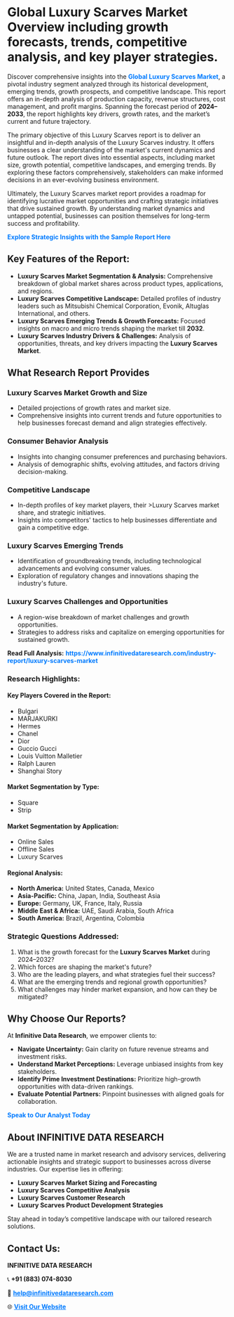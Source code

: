 <h1>Global Luxury Scarves Market Overview including growth forecasts, trends, competitive analysis, and key player strategies.</h1>
<p>
Discover comprehensive insights into the 
<a href="https://www.infinitivedataresearch.com/industry-report/luxury-scarves-market" rel="dofollow" style="color: #007BFF; text-decoration: none;"><strong>Global Luxury Scarves Market</strong></a>, a pivotal industry segment analyzed through its historical development, emerging trends, growth prospects, and competitive landscape. This report offers an in-depth analysis of production capacity, revenue structures, cost management, and profit margins. Spanning the forecast period of <strong>2024–2033</strong>, the report highlights key drivers, growth rates, and the market’s current and future trajectory.
</p>
<p>
The primary objective of this Luxury Scarves report is to deliver an insightful and in-depth analysis of the Luxury Scarves industry. It offers businesses a clear understanding of the market's current dynamics and future outlook. The report dives into essential aspects, including market size, growth potential, competitive landscapes, and emerging trends. By exploring these factors comprehensively, stakeholders can make informed decisions in an ever-evolving business environment.
</p>
<p>
Ultimately, the Luxury Scarves market report provides a roadmap for identifying lucrative market opportunities and crafting strategic initiatives that drive sustained growth. By understanding market dynamics and untapped potential, businesses can position themselves for long-term success and profitability.
</p>
<p>
<a href="https://www.infinitivedataresearch.com/request-sample/reportId=112506" style="color: #007BFF; text-decoration: none;"><strong>Explore Strategic Insights with the Sample Report Here</strong></a>
</p>

<h2>Key Features of the Report:</h2>
<ul>
<li><strong>Luxury Scarves Market Segmentation & Analysis:</strong> Comprehensive breakdown of global market shares across product types, applications, and regions.</li>
<li><strong>Luxury Scarves Competitive Landscape:</strong> Detailed profiles of industry leaders such as Mitsubishi Chemical Corporation, Evonik, Altuglas International, and others.</li>
<li><strong>Luxury Scarves Emerging Trends & Growth Forecasts:</strong> Focused insights on macro and micro trends shaping the market till <strong>2032</strong>.</li>
<li><strong>Luxury Scarves Industry Drivers & Challenges:</strong> Analysis of opportunities, threats, and key drivers impacting the <strong>Luxury Scarves Market</strong>.</li>
</ul>

<h2>What Research Report Provides</h2>
<h3>Luxury Scarves Market Growth and Size</h3>
<ul>
<li>Detailed projections of growth rates and market size.</li>
<li>Comprehensive insights into current trends and future opportunities to help businesses forecast demand and align strategies effectively.</li>
</ul>

<h3>Consumer Behavior Analysis</h3>
<ul>
<li>Insights into changing consumer preferences and purchasing behaviors.</li>
<li>Analysis of demographic shifts, evolving attitudes, and factors driving decision-making.</li>
</ul>

<h3>Competitive Landscape</h3>
<ul>
<li>In-depth profiles of key market players, their >Luxury Scarves market share, and strategic initiatives.</li>
<li>Insights into competitors' tactics to help businesses differentiate and gain a competitive edge.</li>
</ul>

<h3>Luxury Scarves Emerging Trends</h3>
<ul>
<li>Identification of groundbreaking trends, including technological advancements and evolving consumer values.</li>
<li>Exploration of regulatory changes and innovations shaping the industry's future.</li>
</ul>

<h3>Luxury Scarves Challenges and Opportunities</h3>
<ul>
<li>A region-wise breakdown of market challenges and growth opportunities.</li>
<li>Strategies to address risks and capitalize on emerging opportunities for sustained growth.</li>
</ul>
<p><strong>Read Full Analysis:</strong> <a href="https://www.infinitivedataresearch.com/industry-report/luxury-scarves-market" rel="dofollow" style="color: #007BFF; text-decoration: none;"><strong>https://www.infinitivedataresearch.com/industry-report/luxury-scarves-market</strong></a></p>
<h3>Research Highlights:</h3>
<h4>Key Players Covered in the Report:</h4>
<ul><li>Bulgari</li><li>MARJAKURKI</li><li>Hermes</li><li>Chanel</li><li>Dior</li><li>Guccio Gucci</li><li>Louis Vuitton Malletier</li><li>Ralph Lauren</li><li>Shanghai Story</li></ul>
<h4>Market Segmentation by Type:</h4>
<ul><li>Square</li><li>Strip</li></ul>
<h4>Market Segmentation by Application:</h4>
<ul><li>Online Sales</li><li>Offline Sales</li><li>Luxury Scarves</li></ul>

<h4>Regional Analysis:</h4>
<ul>
<li><strong>North America:</strong> United States, Canada, Mexico</li>
<li><strong>Asia-Pacific:</strong> China, Japan, India, Southeast Asia</li>
<li><strong>Europe:</strong> Germany, UK, France, Italy, Russia</li>
<li><strong>Middle East & Africa:</strong> UAE, Saudi Arabia, South Africa</li>
<li><strong>South America:</strong> Brazil, Argentina, Colombia</li>
</ul>

<h3>Strategic Questions Addressed:</h3>
<ol>
<li>What is the growth forecast for the <strong>Luxury Scarves Market</strong> during 2024–2032?</li>
<li>Which forces are shaping the market's future?</li>
<li>Who are the leading players, and what strategies fuel their success?</li>
<li>What are the emerging trends and regional growth opportunities?</li>
<li>What challenges may hinder market expansion, and how can they be mitigated?</li>
</ol>

<h2>Why Choose Our Reports?</h2>
<p>At <strong>Infinitive Data Research</strong>, we empower clients to:</p>
<ul>
<li><strong>Navigate Uncertainty:</strong> Gain clarity on future revenue streams and investment risks.</li>
<li><strong>Understand Market Perceptions:</strong> Leverage unbiased insights from key stakeholders.</li>
<li><strong>Identify Prime Investment Destinations:</strong> Prioritize high-growth opportunities with data-driven rankings.</li>
<li><strong>Evaluate Potential Partners:</strong> Pinpoint businesses with aligned goals for collaboration.</li>
</ul>
<p><a href="https://www.infinitivedataresearch.com/industry-report/luxury-scarves-market" rel="dofollow" style="color: #007BFF; text-decoration: none;"><strong>Speak to Our Analyst Today</strong></a></p>

<h2>About INFINITIVE DATA RESEARCH</h2>
<p>We are a trusted name in market research and advisory services, delivering actionable insights and strategic support to businesses across diverse industries. Our expertise lies in offering:</p>
<ul>
<li><strong>Luxury Scarves Market Sizing and Forecasting</strong></li>
<li><strong>Luxury Scarves Competitive Analysis</strong></li>
<li><strong>Luxury Scarves Customer Research</strong></li>
<li><strong>Luxury Scarves Product Development Strategies</strong></li>
</ul>
<p>Stay ahead in today’s competitive landscape with our tailored research solutions.</p>

<h2>Contact Us:</h2>
<p><strong>INFINITIVE DATA RESEARCH</strong></p>
<p>📞 <strong>+91 (883) 074-8030</strong></p>
<p>📧 <strong><a href="mailto:help@infinitivedataresearch.com" style="color: #007BFF;">help@infinitivedataresearch.com</a></strong></p>
<p>🌐 <strong><a href="https://www.infinitivedataresearch.com" rel="dofollow" style="color: #007BFF;">Visit Our Website</a></strong></p>